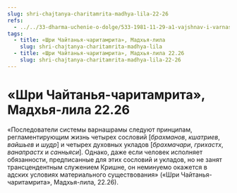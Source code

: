 ```yaml
---
slug: shri-chajtanya-charitamrita-madhya-lila-22-26
refs:
  - ../../33-dharma-uchenie-o-dolge/533-1981-11-29-a1-vajshnav-i-varnashrama.md
tags:
  - title: «Шри Чайтанья-чаритамрита», Мадхья-лила
    slug: shri-chajtanya-charitamrita-madhya-lila
  - title: «Шри Чайтанья-чаритамрита», Мадхья-лила 22.26
    slug: shri-chajtanya-charitamrita-madhya-lila-22-26
---
```


# «Шри Чайтанья-чаритамрита», Мадхья-лила 22.26

«Последователи системы варнашрамы следуют принципам, регламентирующим жизнь четырех сословий [*брахманов*, *кшатриев*, *вайшьев* и *шудр*] и четырех духовных укладов [*брахмачари*, *грихастх*, *ванапрастх* и *санньяси*]. Однако, даже если человек исполняет обязанности, предписанные для этих сословий и укладов, но не занят трансцендентным служением Кришне, он неминуемо окажется в адских условиях материального существования» («Шри Чайтанья-чаритамрита», Мадхья-лила, 22.26).
